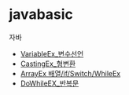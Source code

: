 # javabasic

자바 
* [VariableEx_변수선언](https://github.com/SohyunOh/javabasic/tree/master/day01)
* [CastingEx_형변환](https://github.com/SohyunOh/javabasic/tree/master/day02/src/day02)
* [ArrayEx 배열/if/Switch/WhileEx](https://github.com/SohyunOh/javabasic/tree/master/day03)
* [DoWhileEX_반복문](https://github.com/SohyunOh/javabasic/tree/master/day04)


